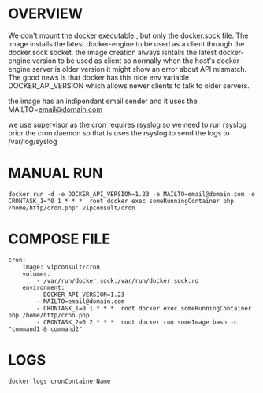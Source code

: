 # OVERVIEW

We don't mount the docker executable , but only the docker.sock file. The image installs the latest docker-engine to be used as a client through the docker.sock socket.
the image creation always isntalls the latest docker-engine version to be used as client so normally when the host's docker-engine server is older version it might show an error about API mismatch. The good news is that docker has this nice env variable DOCKER_API_VERSION which allows newer clients to talk to older servers.

the image has an indipendant email sender and it uses the MAILTO=email@domain.com


we use supervisor as the cron requires rsyslog so we need to run rsyslog prior the cron daemon so that is uses the rsyslog to send the logs to /var/log/syslog


# MANUAL RUN
	docker run -d -e DOCKER_API_VERSION=1.23 -e MAILTO=email@domain.com -e CRONTASK_1="0 1 * * *  root docker exec someRunningContainer php /home/http/cron.php" vipconsult/cron


# COMPOSE FILE

	cron:
        image: vipconsult/cron
        volumes:  
            - /var/run/docker.sock:/var/run/docker.sock:ro
        environment:
            - DOCKER_API_VERSION=1.23
            - MAILTO=email@domain.com
            - CRONTASK_1=0 1 * * *  root docker exec someRunningContainer php /home/http/cron.php
            - CRONTASK_2=0 2 * * * 	root docker run someImage bash -c "command1 & command2"

# LOGS
	docker logs cronContainerName
